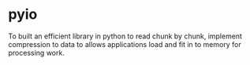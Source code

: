 # pyio

To built an efficient library in python to read chunk by chunk, implement compression to data to allows applications load and fit in to memory for processing work.
